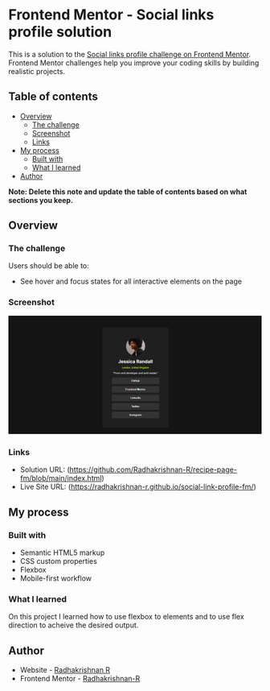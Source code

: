 # Frontend Mentor - Social links profile solution

This is a solution to the [Social links profile challenge on Frontend Mentor](https://www.frontendmentor.io/challenges/social-links-profile-UG32l9m6dQ). Frontend Mentor challenges help you improve your coding skills by building realistic projects. 

## Table of contents

- [Overview](#overview)
  - [The challenge](#the-challenge)
  - [Screenshot](#screenshot)
  - [Links](#links)
- [My process](#my-process)
  - [Built with](#built-with)
  - [What I learned](#what-i-learned)
- [Author](#author)

**Note: Delete this note and update the table of contents based on what sections you keep.**

## Overview

### The challenge

Users should be able to:

- See hover and focus states for all interactive elements on the page

### Screenshot

![Design preview for the Social links profile coding challenge](./image.png)


### Links

- Solution URL: (https://github.com/Radhakrishnan-R/recipe-page-fm/blob/main/index.html)
- Live Site URL: (https://radhakrishnan-r.github.io/social-link-profile-fm/)

## My process

### Built with

- Semantic HTML5 markup
- CSS custom properties
- Flexbox
- Mobile-first workflow


### What I learned

On this project I learned how to use flexbox to elements and to use flex direction to acheive the desired output.



## Author

- Website - [Radhakrishnan R](https://radhakrishnans-portfolio.webflow.io/)
- Frontend Mentor - [Radhakrishnan-R](https://www.frontendmentor.io/profile/Radhakrishnan-R)

